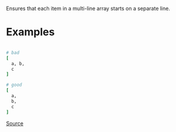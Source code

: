 
Ensures that each item in a multi-line array
starts on a separate line.

# Examples

```ruby

# bad
[
  a, b,
  c
]

# good
[
  a,
  b,
  c
]
```

[Source](http://www.rubydoc.info/gems/rubocop/RuboCop/Cop/Layout/MultilineArrayLineBreaks)